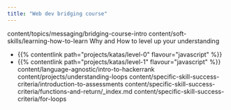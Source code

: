 ```yaml
---
title: "Web dev bridging course"
---
```


content/topics/messaging/bridging-course-intro
content/soft-skills/learning-how-to-learn
Why and How to level up your understanding
- {{% contentlink path="projects/katas/level-0" flavour="javascript" %}}
- {{% contentlink path="projects/katas/level-1" flavour="javascript" %}}
content/language-agnostic/intro-to-hackerrank
content/projects/understanding-loops
content/specific-skill-success-criteria/introduction-to-assessments
content/specific-skill-success-criteria/functions-and-return/_index.md
content/specific-skill-success-criteria/for-loops
